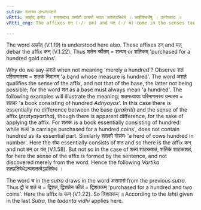 ```yaml
---
sutra: शताच्च ठन्यतायशते
vRtti: आर्हाद् इत्येव । शतशब्दात् ठन्यतौ प्रत्ययौ भवतः अशतेऽभिधेये । आर्हीयेष्वर्थेषु । कनोपवादः ॥
vRtti_eng: The affixes ठन् (-/- इक) and यत् (-/ य) come in the senses taught upto (V. 1. 63) after the word शत, when it is not a part of a compound, and when it does not mean merely a 'hundred'.

---
```

The word आर्हात् (V.1.19) is understood here also. These affixes ठन् and यत् debar the affix कन् (V.1.22). Thus शतेन क्रीतम् = शत्यम् or शतिकम् 'purchased for a hundred gold coins'.

Why do we say अशते when not meaning 'merely a hundred'? Observe शतं परिमाणमस्य = शतकं निदानम् 'a band whose measure is hundred'. The word अशते qualifies the sense of the affix, and not that of the base, the latter not being possible; for the word शत as a base must always mean 'a hundred'. The following examples will illustrate the meaning; शतमध्यायाः परिमाणमस्य ग्रन्थस्य = शतकः 'a book consisting of hundred _Adhyayas_'. In this case there is essentially no difference between the base (_prakriti_) and the sense of the affix (_pratyayartha_), though there is apparent difference, for the sake of applying the affix. For शतकः is a book essentially consisting of hundred: while शत्यं 'a carriage purchased for a hundred coins', does not contain hundred as its essential part. Similarly शतको गोसंघः 'a herd of cows hundred in number'. Here the संघः essentially consists of शत and so there is the affix कन् and not ठन् or यत् (V.1.58). But not so in the case of शत्यं शाटकशतं, शतिकं शाटकशतं, for here the sense of the affix is formed by the sentence, and not discovered merely from the word. Hence the following _Vartika_ शतप्रतिषेधेऽन्यशतत्वेऽप्रतिषेधः ।

The word च in the _sutra_ draws in the word असमासे from the previous _sutra_. Thus द्वौ च शतं च = द्विशतं, द्विशतेन क्रीतं = द्विशतकम् 'purchased for a hundred and two coins'. Here the affix is कन् (V.1.22). So त्रिशतकम् ॥ According to the _Ishti_ given in the last _Sutra_, the _tadanta_ _vidhi_ applies here.